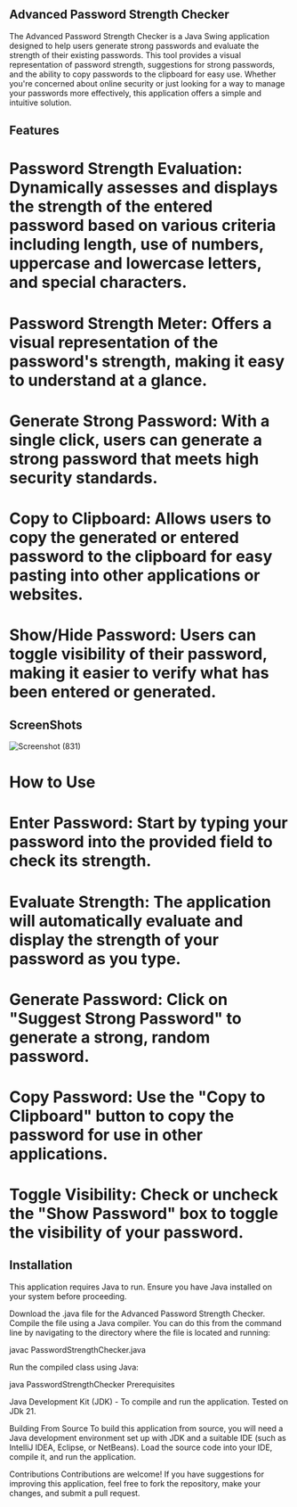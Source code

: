 ## Advanced Password Strength Checker

The Advanced Password Strength Checker is a Java Swing application designed to help users generate strong passwords and evaluate the strength of their existing passwords. This tool provides a visual representation of password strength, suggestions for strong passwords, and the ability to copy passwords to the clipboard for easy use. Whether you're concerned about online security or just looking for a way to manage your passwords more effectively, this application offers a simple and intuitive solution.

## Features
# Password Strength Evaluation: Dynamically assesses and displays the strength of the entered password based on various criteria including length, use of numbers, uppercase and lowercase letters, and special characters.
# Password Strength Meter: Offers a visual representation of the password's strength, making it easy to understand at a glance.
# Generate Strong Password: With a single click, users can generate a strong password that meets high security standards.
# Copy to Clipboard: Allows users to copy the generated or entered password to the clipboard for easy pasting into other applications or websites.
# Show/Hide Password: Users can toggle visibility of their password, making it easier to verify what has been entered or generated.
## ScreenShots

![Screenshot (831)](https://github.com/Hasnatrasool163/PasswordStrengthChecker/assets/153990457/1507a95b-3b8f-4f64-b799-eb502031e4e5)



# How to Use
# Enter Password: Start by typing your password into the provided field to check its strength.
# Evaluate Strength: The application will automatically evaluate and display the strength of your password as you type.
# Generate Password: Click on "Suggest Strong Password" to generate a strong, random password.
# Copy Password: Use the "Copy to Clipboard" button to copy the password for use in other applications.
# Toggle Visibility: Check or uncheck the "Show Password" box to toggle the visibility of your password.

## Installation
This application requires Java to run. Ensure you have Java installed on your system before proceeding.

Download the .java file for the Advanced Password Strength Checker.
Compile the file using a Java compiler. You can do this from the command line by navigating to the directory where the file is located and running:

javac PasswordStrengthChecker.java

Run the compiled class using Java:

java PasswordStrengthChecker
Prerequisites

Java Development Kit (JDK) - To compile and run the application. Tested on JDk 21.

Building From Source
To build this application from source, you will need a Java development environment set up with JDK and a suitable IDE (such as IntelliJ IDEA, Eclipse, or NetBeans). Load the source code into your IDE, compile it, and run the application.

Contributions
Contributions are welcome! If you have suggestions for improving this application, feel free to fork the repository, make your changes, and submit a pull request.
